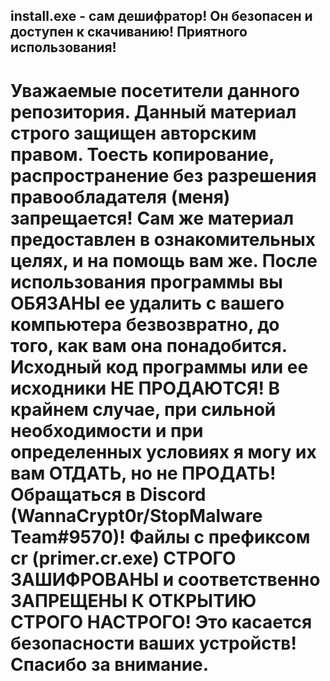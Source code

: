 install.exe - сам дешифратор! Он безопасен и доступен к скачиванию!
Приятного использования!
---------------------------

# Уважаемые посетители данного репозитория. Данный материал строго защищен авторским правом. Тоесть копирование, распространение без разрешения правообладателя (меня) запрещается! Сам же материал предоставлен в ознакомительных целях, и на помощь вам же. После использования программы вы ОБЯЗАНЫ ее удалить с вашего компьютера безвозвратно, до того, как вам она понадобится. Исходный код программы или ее исходники НЕ ПРОДАЮТСЯ! В крайнем случае, при сильной необходимости и при определенных условиях я могу их вам ОТДАТЬ, но не ПРОДАТЬ! Обращаться в Discord (WannaCrypt0r/StopMalware Team#9570)! Файлы с префиксом cr (primer.cr.exe) СТРОГО ЗАШИФРОВАНЫ и соответственно ЗАПРЕЩЕНЫ К ОТКРЫТИЮ СТРОГО НАСТРОГО! Это касается безопасности ваших устройств! Спасибо за внимание.
